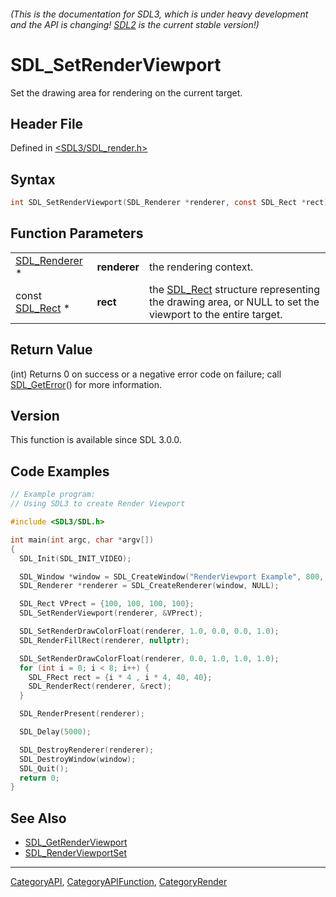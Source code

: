 ###### (This is the documentation for SDL3, which is under heavy development and the API is changing! [SDL2](https://wiki.libsdl.org/SDL2/) is the current stable version!)
# SDL_SetRenderViewport

Set the drawing area for rendering on the current target.

## Header File

Defined in [<SDL3/SDL_render.h>](https://github.com/libsdl-org/SDL/blob/main/include/SDL3/SDL_render.h)

## Syntax

```c
int SDL_SetRenderViewport(SDL_Renderer *renderer, const SDL_Rect *rect);
```

## Function Parameters

|                                |              |                                                                                                                     |
| ------------------------------ | ------------ | ------------------------------------------------------------------------------------------------------------------- |
| [SDL_Renderer](SDL_Renderer) * | **renderer** | the rendering context.                                                                                              |
| const [SDL_Rect](SDL_Rect) *   | **rect**     | the [SDL_Rect](SDL_Rect) structure representing the drawing area, or NULL to set the viewport to the entire target. |

## Return Value

(int) Returns 0 on success or a negative error code on failure; call
[SDL_GetError](SDL_GetError)() for more information.

## Version

This function is available since SDL 3.0.0.

## Code Examples

```c
// Example program:
// Using SDL3 to create Render Viewport

#include <SDL3/SDL.h>

int main(int argc, char *argv[])
{
  SDL_Init(SDL_INIT_VIDEO);

  SDL_Window *window = SDL_CreateWindow("RenderViewport Example", 800, 600, 0);
  SDL_Renderer *renderer = SDL_CreateRenderer(window, NULL);

  SDL_Rect VPrect = {100, 100, 100, 100};
  SDL_SetRenderViewport(renderer, &VPrect);

  SDL_SetRenderDrawColorFloat(renderer, 1.0, 0.0, 0.0, 1.0);
  SDL_RenderFillRect(renderer, nullptr);

  SDL_SetRenderDrawColorFloat(renderer, 0.0, 1.0, 1.0, 1.0);
  for (int i = 0; i < 8; i++) {
    SDL_FRect rect = {i * 4 , i * 4, 40, 40};
    SDL_RenderRect(renderer, &rect);
  }

  SDL_RenderPresent(renderer);

  SDL_Delay(5000);

  SDL_DestroyRenderer(renderer);
  SDL_DestroyWindow(window);
  SDL_Quit();
  return 0;
}
```

## See Also

- [SDL_GetRenderViewport](SDL_GetRenderViewport)
- [SDL_RenderViewportSet](SDL_RenderViewportSet)

----
[CategoryAPI](CategoryAPI), [CategoryAPIFunction](CategoryAPIFunction), [CategoryRender](CategoryRender)

